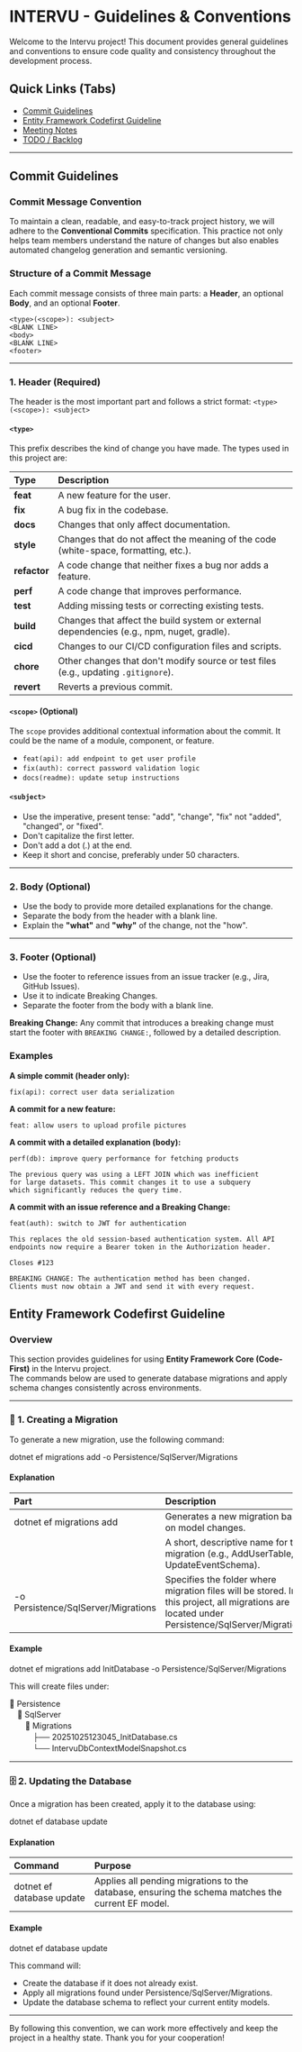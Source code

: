 ﻿# INTERVU - Guidelines & Conventions

Welcome to the Intervu project! This document provides general guidelines and conventions to ensure code quality and consistency throughout the development process.

## Quick Links (Tabs)

- [Commit Guidelines](#commit-guidelines-tab)
- [Entity Framework Codefirst Guideline](#quick-notes-tab)
- [Meeting Notes](#meeting-notes-tab)
- [TODO / Backlog](#todo--backlog-tab)

---

## Commit Guidelines <!-- commit-guidelines-tab -->

### Commit Message Convention

To maintain a clean, readable, and easy-to-track project history, we will adhere to the **Conventional Commits** specification. This practice not only helps team members understand the nature of changes but also enables automated changelog generation and semantic versioning.

### Structure of a Commit Message

Each commit message consists of three main parts: a **Header**, an optional **Body**, and an optional **Footer**.

```
<type>(<scope>): <subject>
<BLANK LINE>
<body>
<BLANK LINE>
<footer>
```

---

### 1. Header (Required)

The header is the most important part and follows a strict format: `<type>(<scope>): <subject>`

#### **`<type>`**

This prefix describes the kind of change you have made. The types used in this project are:

| Type | Description |
| :--- | :--- |
| **feat** | A new feature for the user. |
| **fix** | A bug fix in the codebase. |
| **docs** | Changes that only affect documentation. |
| **style** | Changes that do not affect the meaning of the code (white-space, formatting, etc.). |
| **refactor**| A code change that neither fixes a bug nor adds a feature. |
| **perf** | A code change that improves performance. |
| **test** | Adding missing tests or correcting existing tests. |
| **build** | Changes that affect the build system or external dependencies (e.g., npm, nuget, gradle). |
| **cicd** | Changes to our CI/CD configuration files and scripts. |
| **chore** | Other changes that don't modify source or test files (e.g., updating `.gitignore`). |
| **revert** | Reverts a previous commit. |

#### **`<scope>` (Optional)**

The `scope` provides additional contextual information about the commit. It could be the name of a module, component, or feature.

* `feat(api): add endpoint to get user profile`
* `fix(auth): correct password validation logic`
* `docs(readme): update setup instructions`

#### **`<subject>`**

* Use the imperative, present tense: "add", "change", "fix" not "added", "changed", or "fixed".
* Don't capitalize the first letter.
* Don't add a dot (.) at the end.
* Keep it short and concise, preferably under 50 characters.

---

### 2. Body (Optional)

* Use the body to provide more detailed explanations for the change.
* Separate the body from the header with a blank line.
* Explain the **"what"** and **"why"** of the change, not the "how".

---

### 3. Footer (Optional)

* Use the footer to reference issues from an issue tracker (e.g., Jira, GitHub Issues).
* Use it to indicate Breaking Changes.
* Separate the footer from the body with a blank line.

**Breaking Change:** Any commit that introduces a breaking change must start the footer with `BREAKING CHANGE:`, followed by a detailed description.

### Examples

**A simple commit (header only):**
```
fix(api): correct user data serialization
```

**A commit for a new feature:**
```
feat: allow users to upload profile pictures
```

**A commit with a detailed explanation (body):**
```
perf(db): improve query performance for fetching products

The previous query was using a LEFT JOIN which was inefficient
for large datasets. This commit changes it to use a subquery
which significantly reduces the query time.
```

**A commit with an issue reference and a Breaking Change:**
```
feat(auth): switch to JWT for authentication

This replaces the old session-based authentication system. All API
endpoints now require a Bearer token in the Authorization header.

Closes #123

BREAKING CHANGE: The authentication method has been changed.
Clients must now obtain a JWT and send it with every request.
```

## Entity Framework Codefirst Guideline <!-- quick-notes-tab -->

### Overview

This section provides guidelines for using **Entity Framework Core (Code-First)** in the Intervu project.  
The commands below are used to generate database migrations and apply schema changes consistently across environments.

---

### 🧱 1. Creating a Migration

To generate a new migration, use the following command:

dotnet ef migrations add <migration-name> -o Persistence/SqlServer/Migrations

#### Explanation

| Part | Description |
| :--- | :--- |
| dotnet ef migrations add | Generates a new migration based on model changes. |
| <migration-name> | A short, descriptive name for the migration (e.g., AddUserTable, UpdateEventSchema). |
| -o Persistence/SqlServer/Migrations | Specifies the folder where migration files will be stored. In this project, all migrations are located under Persistence/SqlServer/Migrations. |

#### Example

dotnet ef migrations add InitDatabase -o Persistence/SqlServer/Migrations

This will create files under:

📂 Persistence  
　📂 SqlServer  
　　📂 Migrations  
　　　├── 20251025123045_InitDatabase.cs  
　　　└── IntervuDbContextModelSnapshot.cs  

---

### 🗄️ 2. Updating the Database

Once a migration has been created, apply it to the database using:

dotnet ef database update

#### Explanation

| Command | Purpose |
| :--- | :--- |
| dotnet ef database update | Applies all pending migrations to the database, ensuring the schema matches the current EF model. |

#### Example

dotnet ef database update

This command will:  
- Create the database if it does not already exist.  
- Apply all migrations found under Persistence/SqlServer/Migrations.  
- Update the database schema to reflect your current entity models.

---

By following this convention, we can work more effectively and keep the project in a healthy state. Thank you for your cooperation!